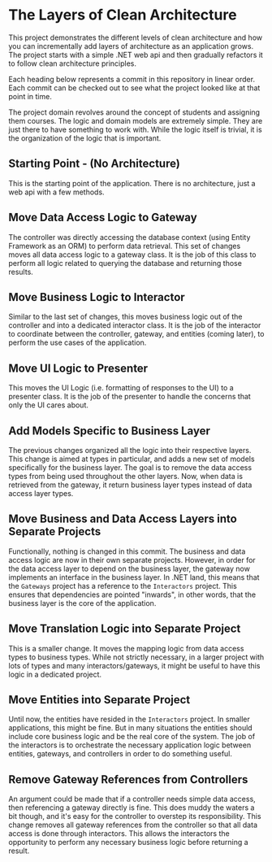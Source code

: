 # The Layers of Clean Architecture

This project demonstrates the different levels of clean architecture and how you can incrementally add layers of
architecture as an application grows. The project starts with a simple .NET web api and then gradually refactors it to
follow clean architecture principles.

Each heading below represents a commit in this repository in linear order. Each commit can be checked out to see what
the project looked like at that point in time.

The project domain revolves around the concept of students and assigning them courses. The logic and domain models are 
extremely simple. They are just there to have something to work with. While the logic itself is trivial, it is the
organization of the logic that is important.

## Starting Point - (No Architecture)

This is the starting point of the application. There is no architecture, just a web api with a few methods.

## Move Data Access Logic to Gateway

The controller was directly accessing the database context (using Entity Framework as an ORM) to perform data
retrieval. This set of changes moves all data access logic to a gateway class. It is the job of this class to
perform all logic related to querying the database and returning those results.

## Move Business Logic to Interactor

Similar to the last set of changes, this moves business logic out of the controller and into a dedicated interactor
class. It is the job of the interactor to coordinate between the controller, gateway, and entities (coming later), to
perform the use cases of the application.

## Move UI Logic to Presenter

This moves the UI Logic (i.e. formatting of responses to the UI) to a presenter class. It is the job of the presenter
to handle the concerns that only the UI cares about.

## Add Models Specific to Business Layer

The previous changes organized all the logic into their respective layers. This change is aimed at types in particular,
and adds a new set of models specifically for the business layer. The goal is to remove the data access types from being
used throughout the other layers. Now, when data is retrieved from the gateway, it return business layer types instead
of data access layer types.

## Move Business and Data Access Layers into Separate Projects

Functionally, nothing is changed in this commit. The business and data access logic are now in their own separate
projects. However, in order for the data access layer to depend on the business layer, the gateway now implements an 
interface in the business layer. In .NET land, this means that the `Gateways` project has a reference to the `Interactors` 
project. This ensures that dependencies are pointed "inwards", in other words, that the business layer is the core of 
the application.

## Move Translation Logic into Separate Project

This is a smaller change. It moves the mapping logic from data access types to business types. While not strictly
necessary, in a larger project with lots of types and many interactors/gateways, it might be useful to have this logic
in a dedicated project.

## Move Entities into Separate Project

Until now, the entities have resided in the `Interactors` project. In smaller applications, this might be fine. But in
many situations the entities should include core business logic and be the real core of the system. The job of the 
interactors is to orchestrate the necessary application logic between entities, gateways, and controllers in order to
do something useful.

## Remove Gateway References from Controllers

An argument could be made that if a controller needs simple data access, then referencing a gateway directly is fine.
This does muddy the waters a bit though, and it's easy for the controller to overstep its responsibility. This change
removes all gateway references from the controller so that all data access is done through interactors. This allows the
interactors the opportunity to perform any necessary business logic before returning a result.
